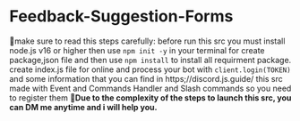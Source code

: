 # Feedback-Suggestion-Forms
🚀make sure to read this steps carefully:
before run this src you must install node.js v16 or higher then use `npm init -y` in your terminal for create package,json file and then use `npm install` to install all requirment package.
create index.js file for online and process your bot with `client.login(TOKEN)` and some information that you can find in https;//discord.js.guide/
this src made with Event and Commands Handler and Slash commands so you need to register them
**📩Due to the complexity of the steps to launch this src, you can DM me anytime and i will help you.**
